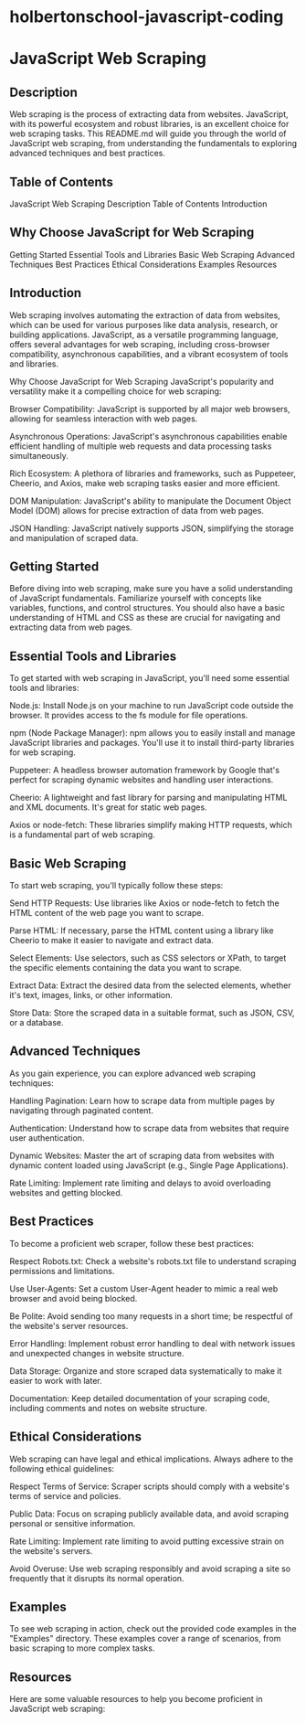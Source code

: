 # holbertonschool-javascript-coding
# JavaScript Web Scraping
## Description
Web scraping is the process of extracting data from websites. JavaScript, with its powerful ecosystem and robust libraries, is an excellent choice for web scraping tasks. This README.md will guide you through the world of JavaScript web scraping, from understanding the fundamentals to exploring advanced techniques and best practices.

## Table of Contents
JavaScript Web Scraping
Description
Table of Contents
Introduction

## Why Choose JavaScript for Web Scraping
Getting Started
Essential Tools and Libraries
Basic Web Scraping
Advanced Techniques
Best Practices
Ethical Considerations
Examples
Resources


## Introduction
Web scraping involves automating the extraction of data from websites, which can be used for various purposes like data analysis, research, or building applications. JavaScript, as a versatile programming language, offers several advantages for web scraping, including cross-browser compatibility, asynchronous capabilities, and a vibrant ecosystem of tools and libraries.

Why Choose JavaScript for Web Scraping
JavaScript's popularity and versatility make it a compelling choice for web scraping:

Browser Compatibility: JavaScript is supported by all major web browsers, allowing for seamless interaction with web pages.

Asynchronous Operations: JavaScript's asynchronous capabilities enable efficient handling of multiple web requests and data processing tasks simultaneously.

Rich Ecosystem: A plethora of libraries and frameworks, such as Puppeteer, Cheerio, and Axios, make web scraping tasks easier and more efficient.

DOM Manipulation: JavaScript's ability to manipulate the Document Object Model (DOM) allows for precise extraction of data from web pages.

JSON Handling: JavaScript natively supports JSON, simplifying the storage and manipulation of scraped data.

## Getting Started
Before diving into web scraping, make sure you have a solid understanding of JavaScript fundamentals. Familiarize yourself with concepts like variables, functions, and control structures. You should also have a basic understanding of HTML and CSS as these are crucial for navigating and extracting data from web pages.

## Essential Tools and Libraries
To get started with web scraping in JavaScript, you'll need some essential tools and libraries:

Node.js: Install Node.js on your machine to run JavaScript code outside the browser. It provides access to the fs module for file operations.

npm (Node Package Manager): npm allows you to easily install and manage JavaScript libraries and packages. You'll use it to install third-party libraries for web scraping.

Puppeteer: A headless browser automation framework by Google that's perfect for scraping dynamic websites and handling user interactions.

Cheerio: A lightweight and fast library for parsing and manipulating HTML and XML documents. It's great for static web pages.

Axios or node-fetch: These libraries simplify making HTTP requests, which is a fundamental part of web scraping.

## Basic Web Scraping
To start web scraping, you'll typically follow these steps:

Send HTTP Requests: Use libraries like Axios or node-fetch to fetch the HTML content of the web page you want to scrape.

Parse HTML: If necessary, parse the HTML content using a library like Cheerio to make it easier to navigate and extract data.

Select Elements: Use selectors, such as CSS selectors or XPath, to target the specific elements containing the data you want to scrape.

Extract Data: Extract the desired data from the selected elements, whether it's text, images, links, or other information.

Store Data: Store the scraped data in a suitable format, such as JSON, CSV, or a database.

## Advanced Techniques
As you gain experience, you can explore advanced web scraping techniques:

Handling Pagination: Learn how to scrape data from multiple pages by navigating through paginated content.

Authentication: Understand how to scrape data from websites that require user authentication.

Dynamic Websites: Master the art of scraping data from websites with dynamic content loaded using JavaScript (e.g., Single Page Applications).

Rate Limiting: Implement rate limiting and delays to avoid overloading websites and getting blocked.

## Best Practices
To become a proficient web scraper, follow these best practices:

Respect Robots.txt: Check a website's robots.txt file to understand scraping permissions and limitations.

Use User-Agents: Set a custom User-Agent header to mimic a real web browser and avoid being blocked.

Be Polite: Avoid sending too many requests in a short time; be respectful of the website's server resources.

Error Handling: Implement robust error handling to deal with network issues and unexpected changes in website structure.

Data Storage: Organize and store scraped data systematically to make it easier to work with later.

Documentation: Keep detailed documentation of your scraping code, including comments and notes on website structure.

## Ethical Considerations
Web scraping can have legal and ethical implications. Always adhere to the following ethical guidelines:

Respect Terms of Service: Scraper scripts should comply with a website's terms of service and policies.

Public Data: Focus on scraping publicly available data, and avoid scraping personal or sensitive information.

Rate Limiting: Implement rate limiting to avoid putting excessive strain on the website's servers.

Avoid Overuse: Use web scraping responsibly and avoid scraping a site so frequently that it disrupts its normal operation.

## Examples
To see web scraping in action, check out the provided code examples in the "Examples" directory. These examples cover a range of scenarios, from basic scraping to more complex tasks.

## Resources
Here are some valuable resources to help you become proficient in JavaScript web scraping:


